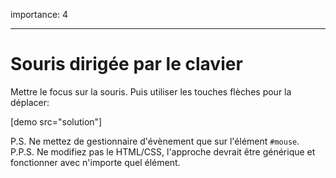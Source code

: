 importance: 4

---

# Souris dirigée par le clavier

Mettre le focus sur la souris. Puis utiliser les touches flèches pour la déplacer:

[demo src="solution"]

P.S. Ne mettez de gestionnaire d'évènement que sur l'élément `#mouse`.
P.P.S. Ne modifiez pas le HTML/CSS, l'approche devrait être générique et fonctionner avec n'importe quel élément.

